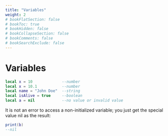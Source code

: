 ```yaml
---
title: "Variables"
weight: 2
# bookFlatSection: false
# bookToc: true
# bookHidden: false
# bookCollapseSection: false
# bookComments: false
# bookSearchExclude: false
---
```


# Variables

```lua
local x = 10             --number
local x = 10.1           --number
local name = "John Doe"  --string
local isAlive = true     --boolean
local a = nil            --no value or invalid value
```

It is not an error to access a non-initialized variable; you just get the special value nil as the result:

```lua
print(b)
--nil
```

